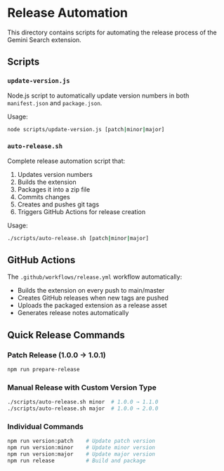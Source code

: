 # Release Automation

This directory contains scripts for automating the release process of the Gemini Search extension.

## Scripts

### `update-version.js`
Node.js script to automatically update version numbers in both `manifest.json` and `package.json`.

Usage:
```bash
node scripts/update-version.js [patch|minor|major]
```

### `auto-release.sh`
Complete release automation script that:
1. Updates version numbers
2. Builds the extension
3. Packages it into a zip file
4. Commits changes
5. Creates and pushes git tags
6. Triggers GitHub Actions for release creation

Usage:
```bash
./scripts/auto-release.sh [patch|minor|major]
```

## GitHub Actions

The `.github/workflows/release.yml` workflow automatically:
- Builds the extension on every push to main/master
- Creates GitHub releases when new tags are pushed
- Uploads the packaged extension as a release asset
- Generates release notes automatically

## Quick Release Commands

### Patch Release (1.0.0 → 1.0.1)
```bash
npm run prepare-release
```

### Manual Release with Custom Version Type
```bash
./scripts/auto-release.sh minor  # 1.0.0 → 1.1.0
./scripts/auto-release.sh major  # 1.0.0 → 2.0.0
```

### Individual Commands
```bash
npm run version:patch    # Update patch version
npm run version:minor    # Update minor version  
npm run version:major    # Update major version
npm run release          # Build and package
```

